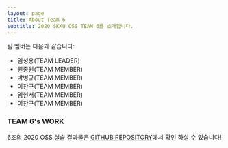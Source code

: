 ```yaml
---
layout: page
title: About Team 6
subtitle: 2020 SKKU OSS TEAM 6를 소개합니다. 
---
```


팀 멤버는 다음과 같습니다:

- 임성용(TEAM LEADER) 
- 원종원(TEAM MEMBER)
- 박병규(TEAM MEMBER)
- 이찬구(TEAM MEMBER)
- 임현서(TEAM MEMBER)
- 이찬구(TEAM MEMBER)

### TEAM 6's WORK

6조의 2020 OSS 실습 결과물은 [GITHUB REPOSITORY](https://github.com/20-2-SKKU-OSS/2020-2-OSS-6-Project)에서 확인 하실 수 있습니다!

